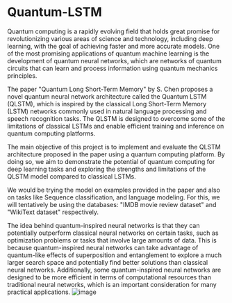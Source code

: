 # Quantum-LSTM
Quantum computing is a rapidly evolving field that holds great promise for revolutionizing various areas of science and technology, including deep learning, with the goal of achieving faster and more accurate models. One of the most promising applications of quantum machine learning is the development of quantum neural networks, which are networks of quantum circuits that can learn and process information using quantum mechanics principles.

The paper "Quantum Long Short-Term Memory" by S. Chen proposes a novel quantum neural network architecture called the Quantum LSTM (QLSTM), which is inspired by the classical Long Short-Term Memory (LSTM) networks commonly used in natural language processing and speech recognition tasks. The QLSTM is designed to overcome some of the limitations of classical LSTMs and enable efficient training and inference on quantum computing platforms.

The main objective of this project is to implement and evaluate the QLSTM architecture proposed in the paper using a quantum computing platform. By doing so, we aim to demonstrate the potential of quantum computing for deep learning tasks and exploring the strengths and limitations of the QLSTM model compared to classical LSTMs.

We would be trying the model on examples provided in the paper and also on tasks like Sequence classification, and language modeling. For this, we will tentatively be using the databases: "IMDB movie review dataset" and "WikiText dataset" respectively.

The idea behind quantum-inspired neural networks is that they can potentially outperform classical neural networks on certain tasks, such as optimization problems or tasks that involve large amounts of data. This is because quantum-inspired neural networks can take advantage of quantum-like effects of superposition and entanglement to explore a much larger search space and potentially find better solutions than classical neural networks. Additionally, some quantum-inspired neural networks are designed to be more efficient in terms of computational resources than traditional neural networks, which is an important consideration for many practical applications.
![image](https://github.com/shivalee12/Quantum-LSTM/assets/77015285/408346e0-2cb9-4375-93c0-fd210ddc6f41)
